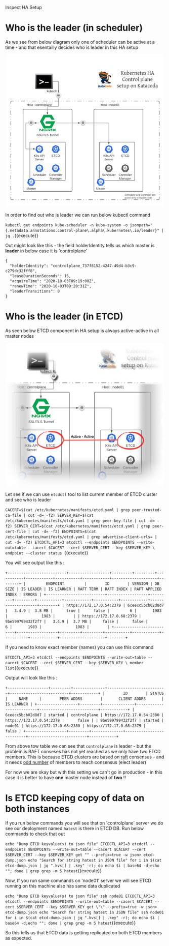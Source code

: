 Inspect HA Setup 

# Who is the leader (in scheduler)

As we see from below diagram only one of scheduler can be active at a time - and that esentailly decides 
who is leader in this HA setup 

![HA Setup in Katacoda](./assets/Kubernetes_HA_Control_plane_setup_on_Katacoda.png)


In order to find out who is leader we can run below kubectl command 

`
kubectl get endpoints kube-scheduler -n kube-system -o jsonpath="{.metadata.annotations.control-plane\.alpha\.kubernetes\.io/leader}" | jq .
`{{execute}}

Out might look like this - the field holderIdentity tells us which master is **leader** 
in below case it is 'controlplane'

```
{
  "holderIdentity": "controlplane_737f8152-4247-49d4-b3c9-c279dc32fff8",
  "leaseDurationSeconds": 15,
  "acquireTime": "2020-10-03T09:19:00Z",
  "renewTime": "2020-10-03T09:20:31Z",
  "leaderTransitions": 0
}
```

# Who is the leader (in ETCD)

As seen below ETCD component in HA setup is always active-active in all master nodes  

![](./assets/ETCD-active-active.png) 

Let see if we can use `etcdctl` tool to list current member of ETCD cluster and see who 
is leader 

`CACERT=$(cat /etc/kubernetes/manifests/etcd.yaml | grep peer-trusted-ca-file | cut -d= -f2)
SERVER_KEY=$(cat /etc/kubernetes/manifests/etcd.yaml | grep peer-key-file | cut -d= -f2)
SERVER_CERT=$(cat /etc/kubernetes/manifests/etcd.yaml | grep peer-cert-file | cut -d= -f2)
ENDPOINTS=$(cat /etc/kubernetes/manifests/etcd.yaml | grep advertise-client-urls= | cut -d= -f2)
ETCDCTL_API=3 etcdctl --endpoints $ENDPOINTS --write-out=table --cacert $CACERT --cert $SERVER_CERT --key $SERVER_KEY \
    endpoint --cluster status
`{{execute}}

You will see output like this :

`
+--------------------------+------------------+---------+---------+-----------+------------+-----------+------------+--------------------+--------+
|         ENDPOINT         |        ID        | VERSION | DB SIZE | IS LEADER | IS LEARNER | RAFT TERM | RAFT INDEX | RAFT APPLIED INDEX | ERRORS |
+--------------------------+------------------+---------+---------+-----------+------------+-----------+------------+--------------------+--------+
| https://172.17.0.54:2379 | 6ceecc5bcb02d8d7 |   3.4.9 |  3.8 MB |      true |      false |         6 |       1983 |               1983 |        |
| https://172.17.0.68:2379 | 9be599799432f2f7 |   3.4.9 |  3.7 MB |     false |      false |         6 |       1983 |               1983 |        |
+--------------------------+------------------+---------+---------+-----------+------------+-----------+------------+--------------------+--------+
`


If you need to know exact member (names) you can use this command 

`
ETCDCTL_API=3 etcdctl --endpoints $ENDPOINTS --write-out=table --cacert $CACERT --cert $SERVER_CERT --key $SERVER_KEY \
   member list
`{{execute}}

Output will look like this : 

`
+------------------+---------+--------------+--------------------------+--------------------------+------------+
|        ID        | STATUS  |     NAME     |        PEER ADDRS        |       CLIENT ADDRS       | IS LEARNER |
+------------------+---------+--------------+--------------------------+--------------------------+------------+
| 6ceecc5bcb02d8d7 | started | controlplane | https://172.17.0.54:2380 | https://172.17.0.54:2379 |      false |
| 9be599799432f2f7 | started |       node01 | https://172.17.0.68:2380 | https://172.17.0.68:2379 |      false |
+------------------+---------+--------------+--------------------------+--------------------------+------------+
`

From above tow table we can see that `controlplane` is leader - but the problem is RAFT conseses has not yet reached as we only have two ETCD members. 
This is because ETCD clusters are based on [raft](http://thesecretlivesofdata.com/raft/) consensus - and it needs [odd number](https://etcd.io/docs/v3.2.17/faq/) of members to reach consensus (elect leader)

For now we are okay but with this setting we can't go in production - in this case it is better to have
**one** master node instead of **two** !!

# Is ETCD keeping copy of data on both instances

If you run below commands you will see that on 'controlplane' server we do see our deployment named
`hatest` is there in ETCD DB. Run below commands to check that out

`
echo "Dump ETCD keyvalue(s) to json file"
ETCDCTL_API=3 etcdctl --endpoints $ENDPOINTS --write-out=table --cacert $CACERT --cert $SERVER_CERT --key $SERVER_KEY get "" --prefix=true -w json> etcd-dump.json
echo "Search for string hatest in JSON file"
for i in $(cat etcd-dump.json | jq ".kvs[] | .key" -r); do echo $i | base64 -d;echo ""; done | grep grep -m 5 hatest
`{{execute}}

Now, If you run same commands on 'node01' server we will see ETCD running on this machine also has 
same data duplicated 

`
echo "Dump ETCD keyvalue(s) to json file"
ssh node01 ETCDCTL_API=3 etcdctl --endpoints $ENDPOINTS --write-out=table --cacert $CACERT --cert $SERVER_CERT --key $SERVER_KEY get \"\" --prefix=true -w json> etcd-dump.json
echo "Search for string hatest in JSON file"
ssh node01 for i in $(cat etcd-dump.json | jq ".kvs[] | .key" -r); do echo $i | base64 -d;echo ""; done | grep grep -m 5 hatest
`{{execute}}

So this tells us that ETCD data is getting replicated on both ETCD members as expected.


